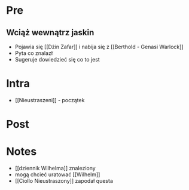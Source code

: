 # Pre

## Wciąż wewnątrz jaskin

* Pojawia się [[Dżin Zafar]] i nabija się z [[Berthold - Genasi Warlock]]
* Pyta co znalazł
* Sugeruje dowiedzieć się co to jest

# Intra
* [[Nieustraszeni]] - początek

# Post

# Notes
* [[dziennik Wilhelma]] znaleziony
* mogą chcieć uratować [[Wilhelm]]
* [[Ciollo Nieustraszony]] zapodał questa